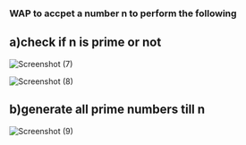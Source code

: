 ### WAP to accpet a number n to perform  the following
## a)check if n is prime or not
![Screenshot (7)](https://github.com/user-attachments/assets/7d9c2f50-5979-4d55-b6f9-e87f976732b9)

![Screenshot (8)](https://github.com/user-attachments/assets/1de1be76-f162-4d89-89fe-18549ebc6ec2)
## b)generate all prime numbers till n
![Screenshot (9)](https://github.com/user-attachments/assets/6d14a027-535f-467f-a0a5-a037fc982ef7)
